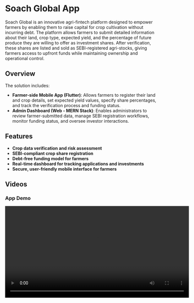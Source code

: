 # Soach Global App

Soach Global is an innovative agri-fintech platform designed to empower farmers by enabling them to raise capital for crop cultivation without incurring debt. The platform allows farmers to submit detailed information about their land, crop type, expected yield, and the percentage of future produce they are willing to offer as investment shares. After verification, these shares are listed and sold as SEBI-registered agri-stocks, giving farmers access to upfront funds while maintaining ownership and operational control.

## Overview

The solution includes:

- **Farmer-side Mobile App (Flutter)**: Allows farmers to register their land and crop details, set expected yield values, specify share percentages, and track the verification process and funding status.
- **Admin Dashboard (Web - MERN Stack)**: Enables administrators to review farmer-submitted data, manage SEBI registration workflows, monitor funding status, and oversee investor interactions.

## Features

- **Crop data verification and risk assessment**
- **SEBI-compliant crop share registration**
- **Debt-free funding model for farmers**
- **Real-time dashboard for tracking applications and investments**
- **Secure, user-friendly mobile interface for farmers**

## Videos

### App Demo
<video src="https://raw.githubusercontent.com/RaunakSeth/TempSoach/refs/heads/main/WhatsApp%20Video%202025-04-24%20at%2001.00.25_93bcdf2e.mp4"
       controls width="600" />
